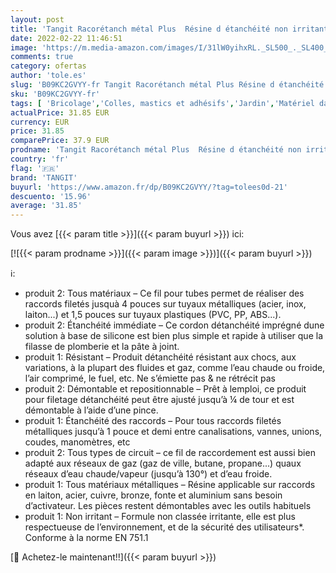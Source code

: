 ```yaml
---
layout: post
title: 'Tangit Racorétanch métal Plus  Résine d étanchéité non irritante  accordéon de 50 ml & Uni-Lock  Fil de nylon pour étanchéité des raccords filetés sur tuyaux en métal et en plastique  bobine de 80 m'
date: 2022-02-22 11:46:51
image: 'https://m.media-amazon.com/images/I/31lW0yihxRL._SL500_._SL400_.jpg'
comments: true
category: ofertas
author: 'tole.es'
slug: 'B09KC2GVYY-fr Tangit Racorétanch métal Plus Résine d étanchéité non...'
sku: 'B09KC2GVYY-fr'
tags: [ 'Bricolage','Colles, mastics et adhésifs','Jardin','Matériel darrosage pour jardin','Matériels darrosage et outils pour jardins','Pièces et raccords de tuyau darrosage','Produits détanchéité','Quincaillerie','Tuyaux et accessoires darrosage','tangit', ]
actualPrice: 31.85 EUR
currency: EUR
price: 31.85
comparePrice: 37.9 EUR
prodname: 'Tangit Racorétanch métal Plus  Résine d étanchéité non irritante  accordéon de 50 ml & Uni-Lock  Fil de nylon pour étanchéité des raccords filetés sur tuyaux en métal et en plastique  bobine de 80 m'
country: 'fr'
flag: '🇫🇷'
brand: 'TANGIT'
buyurl: 'https://www.amazon.fr/dp/B09KC2GVYY/?tag=tolees0d-21'
descuento: '15.96'
average: '31.85'
---
```


Vous avez [{{< param title >}}]({{< param buyurl >}}) ici:

[![{{< param prodname >}}]({{< param image >}})]({{< param buyurl >}})

ℹ️:

- produit 2: Tous matériaux – Ce fil pour tubes permet de réaliser des raccords filetés jusquà 4 pouces sur tuyaux métalliques (acier, inox, laiton...) et 1,5 pouces sur tuyaux plastiques (PVC, PP, ABS...).
- produit 2: Étanchéité immédiate – Ce cordon détanchéité imprégné dune solution à base de silicone est bien plus simple et rapide à utiliser que la filasse de plomberie et la pâte à joint.
- produit 1: Résistant – Produit détanchéité résistant aux chocs, aux variations, à la plupart des fluides et gaz, comme l’eau chaude ou froide, l’air comprimé, le fuel, etc. Ne s’émiette pas & ne rétrécit pas
- produit 2: Démontable et repositionnable – Prêt à lemploi, ce produit pour filetage détanchéité peut être ajusté jusqu’à ¼ de tour et est démontable à l’aide d’une pince.
- produit 1: Étanchéité des raccords – Pour tous raccords filetés métalliques jusqu’à 1 pouce et demi entre canalisations, vannes, unions, coudes, manomètres, etc
- produit 2: Tous types de circuit – ce fil de raccordement est aussi bien adapté aux réseaux de gaz (gaz de ville, butane, propane...) quaux réseaux d’eau chaude/vapeur (jusqu’à 130°) et d’eau froide.
- produit 1: Tous matériaux métalliques – Résine applicable sur raccords en laiton, acier, cuivre, bronze, fonte et aluminium sans besoin d’activateur. Les pièces restent démontables avec les outils habituels
- produit 1: Non irritant – Formule non classée irritante, elle est plus respectueuse de l’environnement, et de la sécurité des utilisateurs*. Conforme à la norme EN 751.1

[🛒 Achetez-le maintenant!!]({{< param buyurl >}})
